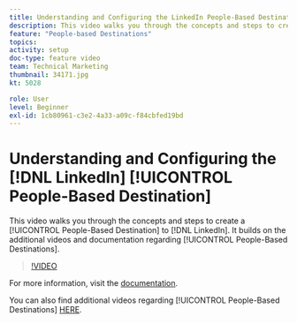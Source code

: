 ```yaml
---
title: Understanding and Configuring the LinkedIn People-Based Destination
description: This video walks you through the concepts and steps to create a People-Based Destination to LinkedIn. It builds on the additional videos and documentation regarding People-Based Destinations.
feature: "People-based Destinations"
topics: 
activity: setup
doc-type: feature video
team: Technical Marketing
thumbnail: 34171.jpg
kt: 5028

role: User
level: Beginner
exl-id: 1cb80961-c3e2-4a33-a09c-f84cbfed19bd
---
```

# Understanding and Configuring the [!DNL LinkedIn] [!UICONTROL People-Based Destination]

This video walks you through the concepts and steps to create a [!UICONTROL People-Based Destination] to [!DNL LinkedIn]. It builds on the additional videos and documentation regarding [!UICONTROL People-Based Destinations].

>[!VIDEO](https://video.tv.adobe.com/v/34171/?quality=12)

For more information, visit the [documentation](https://docs.adobe.com/content/help/en/audience-manager/user-guide/features/destinations/people-based/people-based-destinations-overview.html).

You can also find additional videos regarding [!UICONTROL People-Based Destinations] [HERE](https://adobe.ly/aamlearnpbd).
